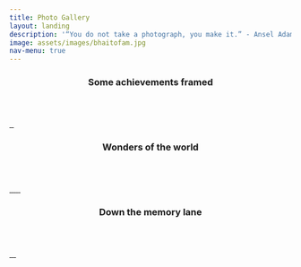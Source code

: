 ```yaml
---
title: Photo Gallery
layout: landing
description: '“You do not take a photograph, you make it.” - Ansel Adams'
image: assets/images/bhaitofam.jpg
nav-menu: true
---
```


<!-- Main -->
<div id="main">


<!-- Two -->
<section id="two" class="spotlights">
	<section>
		<div class="content">
			<div class="inner">
				<header class="major">
					<h3>Some achievements framed</h3>
				</header>
			<a href="generic.html" class="image">
			<img src="assets/images/bhaito-quiz-1.jpeg" alt="" data-position="" />
			<img src="assets/images/bhaito-quiz-2.jpeg" alt="" data-position="" />
			<img src="assets/images/bhaito-quiz-3.jpeg" alt="" data-position="" />
				</a>
			</div>
		</div>
	</section>
	<section>
		<div class="content">
			<div class="inner">
				<header class="major">
					<h3>Wonders of the world</h3>
				</header>
				<a href="generic.html" class="image">
			<img src="assets/images/egypt-1.jpeg" alt="" data-position="top center" />
			<img src="assets/images/egypt-2.jpeg" alt="" data-position="top center" />
			<img src="assets/images/egypt-3.jpeg" alt="" data-position="top center" />
			<img src="assets/images/london-1.jpeg" alt="" data-position="top center" />
			<img src="assets/images/taj-mahal.jpeg" alt="" data-position="top center" />
			<img src="assets/images/himachal.jpeg" alt="" data-position="top center" />
				</a>
			</div>
		</div>
	</section>
	<section>
		<div class="content">
			<div class="inner">
				<header class="major">
					<h3>Down the memory lane</h3>
				</header>
				<a href="generic.html" class="image">
				<img src="assets/images/family-pic.jpeg" alt="" data-position="" />
				<img src="assets/images/childhood-1.jpeg" alt="" data-position="" />
				<img src="assets/images/school-1.jpeg" alt="" data-position="" />
				<img src="assets/images/school-2.jpeg" alt="" data-position="" />
				</a>
			</div>
		</div>
	</section>
</section>


</div>
